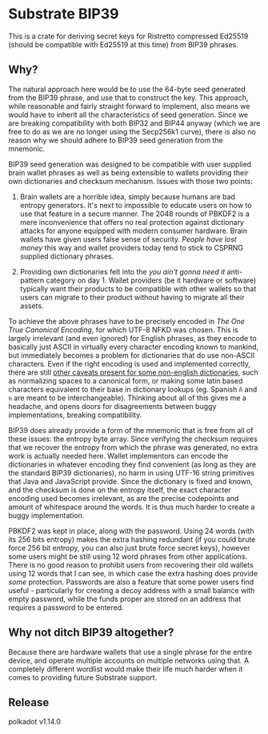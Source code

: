# Substrate BIP39

This is a crate for deriving secret keys for Ristretto compressed Ed25519 (should be compatible with Ed25519 at this
time) from BIP39 phrases.

## Why?

The natural approach here would be to use the 64-byte seed generated from the BIP39 phrase, and use that to construct
the key. This approach, while reasonable and fairly straight forward to implement, also means we would have to inherit
all the characteristics of seed generation. Since we are breaking compatibility with both BIP32 and BIP44 anyway (which
we are free to do as we are no longer using the Secp256k1 curve), there is also no reason why we should adhere to BIP39
seed generation from the mnemonic.

BIP39 seed generation was designed to be compatible with user supplied brain wallet phrases as well as being extensible
to wallets providing their own dictionaries and checksum mechanism. Issues with those two points:

1. Brain wallets are a horrible idea, simply because humans are bad entropy generators. It's next to impossible to
   educate users on how to use that feature in a secure manner. The 2048 rounds of PBKDF2 is a mere inconvenience that
   offers no real protection against dictionary attacks for anyone equipped with modern consumer hardware. Brain wallets
   have given users false sense of security. _People have lost money_ this way and wallet providers today tend to stick
   to CSPRNG supplied dictionary phrases.

2. Providing own dictionaries felt into the _you ain't gonna need it_ anti-pattern category on day 1. Wallet providers
   (be it hardware or software) typically want their products to be compatible with other wallets so that users can
   migrate to their product without having to migrate all their assets.

To achieve the above phrases have to be precisely encoded in _The One True Canonical Encoding_, for which UTF-8 NFKD was
chosen. This is largely irrelevant (and even ignored) for English phrases, as they encode to basically just ASCII in
virtually every character encoding known to mankind, but immediately becomes a problem for dictionaries that do use
non-ASCII characters. Even if the right encoding is used and implemented correctly, there are still [other caveats
present for some non-english dictionaries](https://github.com/bitcoin/bips/blob/master/bip-0039/bip-0039-wordlists.md),
such as normalizing spaces to a canonical form, or making some latin based characters equivalent to their base in
dictionary lookups (eg. Spanish `ñ` and `n` are meant to be interchangeable). Thinking about all of this gives me a
headache, and opens doors for disagreements between buggy implementations, breaking compatibility.

BIP39 does already provide a form of the mnemonic that is free from all of these issues: the entropy byte array. Since
verifying the checksum requires that we recover the entropy from which the phrase was generated, no extra work is
actually needed here. Wallet implementors can encode the dictionaries in whatever encoding they find convenient (as
long as they are the standard BIP39 dictionaries), no harm in using UTF-16 string primitives that Java and JavaScript
provide. Since the dictionary is fixed and known, and the checksum is done on the entropy itself, the exact character
encoding used becomes irrelevant, as are the precise codepoints and amount of whitespace around the words. It is thus
much harder to create a buggy implementation.

PBKDF2 was kept in place, along with the password. Using 24 words (with its 256 bits entropy) makes the extra hashing
redundant (if you could brute force 256 bit entropy, you can also just brute force secret keys), however some users
might be still using 12 word phrases from other applications. There is no good reason to prohibit users from recovering
their old wallets using 12 words that I can see, in which case the extra hashing does provide _some_ protection.
Passwords are also a feature that some power users find useful - particularly for creating a decoy address with a small
balance with empty password, while the funds proper are stored on an address that requires a password to be entered.

## Why not ditch BIP39 altogether?

Because there are hardware wallets that use a single phrase for the entire device, and operate multiple accounts on
multiple networks using that. A completely different wordlist would make their life much harder when it comes to
providing future Substrate support.


## Release

polkadot v1.14.0
